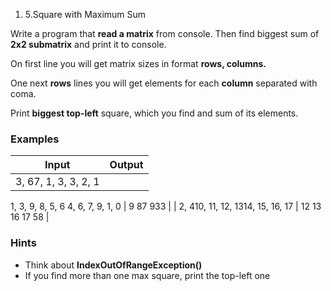 1. 5.Square with Maximum Sum

Write a program that **read a matrix** from console. Then find biggest sum of **2x2 submatrix** and print it to console.

On first line you will get matrix sizes in format **rows, columns.**

One next **rows** lines you will get elements for each **column** separated with coma.

Print **biggest top-left** square, which you find and sum of its elements.

### Examples

| **Input** | **Output** |
| --- | --- |
| 3, 67, 1, 3, 3, 2, 1
1, 3, 9, 8, 5, 6
4, 6, 7, 9, 1, 0 | 9 87 933 |
| 2, 410, 11, 12, 1314, 15, 16, 17 | 12 13 16 17 58 |

### Hints

- Think about **IndexOutOfRangeException()**
- If you find more than one max square, print the top-left one

